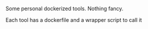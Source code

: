 Some personal dockerized tools. Nothing fancy.

Each tool has a dockerfile and a wrapper script to call it
